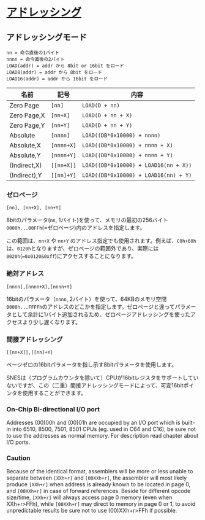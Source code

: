 # [アドレッシング](https://problemkaputt.de/fullsnes.htm#cpumemoryaddressing)

## アドレッシングモード

```
nn = 命令直後の1バイト
nnnn = 命令直後の2バイト
LOAD(addr) = addr から 8bit or 16bit をロード
LOAD8(addr) = addr から 8bit をロード
LOAD16(addr) = addr から 16bit をロード
```

名前 | 記号 | 内容
-- | -- | --
Zero Page | `[nn]` | `LOAD(D + nn)`
Zero Page,X | `[nn+X]` | `LOAD(D + nn + X)`
Zero Page,Y | `[nn+Y]` | `LOAD(D + nn + Y)`
Absolute | `[nnnn]` | `LOAD((DB*0x10000) + nnnn)`
Absolute,X | `[nnnn+X]` | `LOAD((DB*0x10000) + nnnn + X)`
Absolute,Y | `[nnnn+Y]` | `LOAD((DB*0x10000) + nnnn + Y)`
(Indirect,X) | `[[nn+X]]` | `LOAD((DB*0x10000) + LOAD16(nn + X))`
(Indirect),Y | `[[nn]+Y]` | `LOAD((DB*0x10000) + LOAD16(nn) + Y)`

### ゼロページ

```
[nn], [nn+X], [nn+Y]
```

8bitのパラメータ(`nn`, 1バイト)を使って、メモリの最初の256バイト`0000h...00FFh`(=ゼロページ)内のアドレスを指定します。

この範囲は、`nn+X` や `nn+Y` のアドレス指定でも使用されます。例えば、`C0h+60h`は、`0120h`となりますが、ゼロページの範囲外であり、実際には`0020h`(`=0x0120&0xff`)にアクセスすることになります。

### 絶対アドレス

```
[nnnn],[nnnn+X],[nnnn+Y]
```

16bitのパラメータ（`nnnn`, 2バイト）を使って、64KBのメモリ空間`0000h...FFFFh`のアドレスのどこかを指定します。ゼロページと違ってパラメータとして余計に1バイト追加されるため、ゼロページアドレッシングを使ったアクセスより少し遅くなります。

### 間接アドレッシング

```
[[nn+X]],[[nn]+Y]
```

ページゼロの16bitパラメータを指し示す8bitパラメータを使用します。

SNESは（プログラムカウンタを除いて）CPUが16bitレジスタをサポートしていないですが、この（二重）間接アドレッシングモードによって、可変16bitポインタを使用することができます。

### On-Chip Bi-directional I/O port

Addresses (00)00h and (00)01h are occupied by an I/O port which is built-in into 6510, 8500, 7501, 8501 CPUs (eg. used in C64 and C16), be sure not to use the addresses as normal memory. For description read chapter about I/O ports.

### Caution

Because of the identical format, assemblers will be more or less unable to separate between `[XXh+r]` and `[00XXh+r]`, the assembler will most likely produce `[XXh+r]` when address is already known to be located in page 0, and `[00XXh+r]` in case of forward references.
Beside for different opcode size/time, `[XXh+r]` will always access page 0 memory (even when XXh+r>FFh), while `[00XXh+r]` may direct to memory in page 0 or 1, to avoid unpredictable results be sure not to use (00)XXh+r>FFh if possible.
